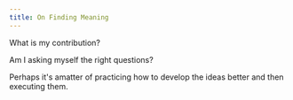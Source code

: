 ```yaml
---
title: On Finding Meaning
---
```


What is my contribution? 

Am I asking myself the right questions? 

Perhaps it's amatter of practicing how to develop the ideas better and then executing them. 